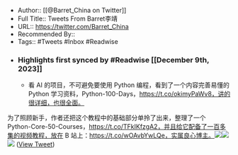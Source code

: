 - Author:: [[@Barret_China on Twitter]]
- Full Title:: Tweets From Barret李靖
- URL:: https://twitter.com/Barret_China
- Recommended By::
- Tags:: #Tweets #Inbox #Readwise
- ### Highlights first synced by #Readwise [[December 9th, 2023]]
    - 看 AI 的项目，不可避免要使用 Python 编程，看到了一个内容完善易懂的 Python 学习资料，Python-100-Days，https://t.co/okimyPaWv8，讲的很详细，也很全面。

为了照顾新手，作者还把这个教程中的基础部分单拎了出来，整理了一个 Python-Core-50-Courses，https://t.co/TFkIKfzgA2，并且给它配备了一百多集的视频教程，放在 B 站上：https://t.co/wOAvbYwLQe，实属良心博主。<img src='https://pbs.twimg.com/media/GA5R__yboAAdVf5.jpg'/><img src='https://pbs.twimg.com/media/GA5SAbrbEAAns1T.jpg'/><img src='https://pbs.twimg.com/media/GA5SA-JaUAA3xKX.jpg'/> ([View Tweet](https://twitter.com/Barret_China/status/1733413223918088665))
